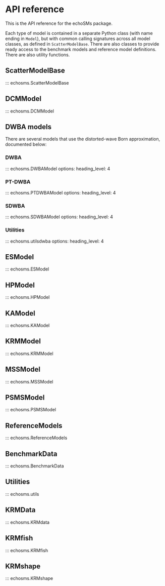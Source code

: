 # API reference

This is the API reference for the echoSMs package.

Each type of model is contained in a separate Python class (with name ending in ``Model``), but with common calling signatures across all model classes, as defined in ``ScatterModelBase``. There are also classes to provide ready access to the benchmark models and reference model definitions. There are also utility functions.

## ScatterModelBase

::: echosms.ScatterModelBase

## DCMModel

::: echosms.DCMModel

## DWBA models

There are several models that use the distorted-wave Born approximation, documented below:

### DWBA

::: echosms.DWBAModel
    options:
        heading_level: 4

### PT-DWBA

::: echosms.PTDWBAModel
    options:
        heading_level: 4

### SDWBA

::: echosms.SDWBAModel
    options:
        heading_level: 4

### Utilities

::: echosms.utilsdwba
    options:
        heading_level: 4

## ESModel

::: echosms.ESModel

## HPModel

::: echosms.HPModel

## KAModel

::: echosms.KAModel

## KRMModel

::: echosms.KRMModel

## MSSModel

::: echosms.MSSModel

## PSMSModel

::: echosms.PSMSModel

## ReferenceModels

::: echosms.ReferenceModels

## BenchmarkData

::: echosms.BenchmarkData

## Utilities

::: echosms.utils

## KRMData
::: echosms.KRMdata

## KRMfish

::: echosms.KRMfish

## KRMshape

::: echosms.KRMshape
